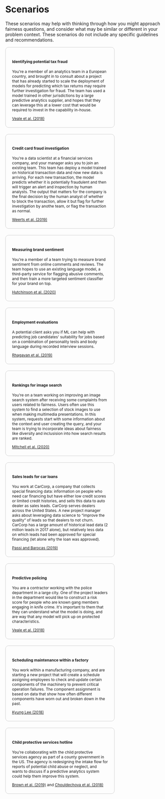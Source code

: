 # Scenarios
These scenarios may help with thinking through how you might approach fairness questions, and consider what may be similar or different in your problem context.  These scenarios do not include any specific guidelines and recommendations.


<div class="Scenario">
  <h4>Identifying potential tax fraud</h4>
  <p>You're a member of an analytics team in a European country, and brought in to consult about a project that has already started to scale the deployment of models for predicting which tax returns may require further investigation for fraud.  The team has used a model trained in other jurisdictions by a large predictive analytics supplier, and hopes that they can leverage this at a lower cost that would be required to invest in the capability in-house.
  </p>
  <a href="https://arxiv.org/pdf/1802.01029.pdf">Veale et al. (2018)</a>
</div>

<div class="Scenario">
  <h4>Credit card fraud investigation</h4>
  <p>You're a data scientist at a financial services company, and your manager asks you to join an existing team.  This team has deploy a model trained on historical transaction data and now new data is arriving.  For each new transaction, the model predicts whether it is potentially fraudulent and then will trigger an alert and inspection by human analysts.  The output that matters for the company is the final decision by the human analyst of whether to block the transaction, allow it but flag for further investigation by anothe team, or flag the transaction as normal.
  </p>
  <a href="https://arxiv.org/abs/1907.03334">Weerts et al. (2019)</a>
</div>

<div class="Scenario">
  <h4>Measuring brand sentiment</h4>
  <p>You're a member of a team trying to measure brand sentiment from online comments and reviews.  The team hopes to use an existing language model, a third-party service for flagging abusive comments, and then train a more targeted sentiment classifier for your brand on top.
  </p>
  <a href="https://arxiv.org/pdf/2005.00813.pdf">Hutchinson et al. (2020)</a>
</div>

<div class="Scenario">
  <h4>Employment evaluations</h4>
  <p>A potential client asks you if ML can help with predicting job candidates' suitability for jobs based on a combination of personality tests and body language during recorded interview sessions.</p>
  <a href="https://arxiv.org/pdf/1906.09208.pdf">Rhagavan et al. (2019)</a>
</div>

<div class="Scenario">
  <h4>Rankings for image search</h4>
  <p>
    You're on a team working on improving an image search system after receiving some complaints from users related to fairness.  Users often use this system to find a selection of stock images to use when making multimedia presentations.  In this system, requests start with some information about the context and user creating the query, and your team is trying to incorporate ideas about fairness like diversity and inclusision into how search results are ranked.
  </p>
  <a href="https://arxiv.org/pdf/2002.03256.pdf">Mitchell et al. (2020)</a>
</div>

<div class="Scenario">
  <h4>Sales leads for car loans</h4>
  <p>You work at CarCorp, a company that collects special financing data: information on people who need car financing but have either low credit scores or limited credit histories, and sells this data to auto dealer as sales leads.  CarCorp  serves dealers across the United States.  A new project manager asks about leveraging data science to “improve the quality” of leads so that dealers to not churn.  CarCorp has a large amount of historical lead data (2 million leads in 2017 alone), but relatively less data on which leads had been approved for special financing (let alone why the loan was approved).
  </p>
  <a href="https://arxiv.org/ftp/arxiv/papers/1901/1901.02547.pdf">Passi and Barocas (2019)</a>
</div>

<div class="Scenario">
  <h4>Predictive policing</h4>
  <p>You are a contractor working with the police department in a large city.  One of the project leaders in the department would like to construct a risk score for people who are known gang members engaging in knife crime.  It's important to them that they can understand what the model is doing, and are way that any model will pick up on protected characteristics.
  </p>
  <a href="https://arxiv.org/pdf/1802.01029.pdf">Veale et al. (2018)</a>
</div>

<div class="Scenario">
  <h4>Scheduling maintenance within a factory</h4>
  <p>You work within a manufacturing company, and are starting a new project that will create a schedule assigning employees to check and update certain components of the machinery to prevent critical operation failures. The component assignment is based on data that show how often different components have worn out and broken down in the past.
  </p>
  <a href="https://ischool.utexas.edu/~ml48959/materials/Publication/2018-AlgoManagePerception.pdf">Kyung Lee (2018)</a>
</div>

<div class="Scenario">
  <h4>Child protective services hotline</h4>
  <p>You're collaborating with the child protective services agency as part of a county government in the US.  The agency is redesigning the intake flow for reports of potential child abuse or neglect, and wants to discuss if a predictive analytics system could help them improve this system.
  </p>
  <a href="https://www.andrew.cmu.edu/user/achoulde/files/accountability_final_balanced.pdf">Brown et al. (2019)</a> and <a href="http://proceedings.mlr.press/v81/chouldechova18a/chouldechova18a.pdf">Chouldechova et al. (2018)</a>
</div>

<style>
    .Scenario {
      margin-bottom: 20px;
      font-size: 12px;
      padding: 20px;
      border: 1px solid #ccc;
      border-radius: 10px;
      width: 300px;
      display: inline-block;
    }

    /* see https://www.w3schools.com/howto/howto_css_flip_card.asp */
     /* The flip card container - set the width and height to whatever you want. We have added the border property to demonstrate that the flip itself goes out of the box on hover (remove perspective if you don't want the 3D effect */
    .flip-card {
      background-color: transparent;
      width: 300px;
      height: 200px;
    }

    /* This container is needed to position the front and back side */
    .flip-card-inner {
      position: relative;
      width: 100%;
      height: 100%;
      text-align: left;
      transition: transform 400ms;
      transform-style: preserve-3d;
    }

    /* Do an horizontal flip when you move the mouse over the flip box container */
    .flip-card:hover .flip-card-inner {
      transform: rotateY(180deg);
    }

    /* Position the front and back side */
    .flip-card-front, .flip-card-back {
      cursor: default;
      border: 1px solid #ccc;
      border-radius: 10px;
      overflow-y: scroll;
      position: absolute;
      width: 100%;
      height: 100%;
      -webkit-backface-visibility: hidden; /* Safari */
      backface-visibility: hidden;
    }

    /* Style the front side (fallback if image is missing) */
    .flip-card-front {
      background-color: white;
      color: black;
      padding: 20px;
    }

    /* Style the back side */
    .flip-card-back {
      padding: 20px;
      background-color: #f8f8f8;
      color: #333;
      transform: rotateY(180deg);
    } 
  </style>
